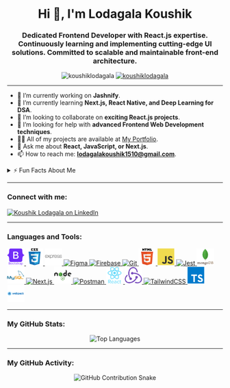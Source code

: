 <h1 align="center">Hi 👋, I'm Lodagala Koushik</h1>
<h3 align="center">Dedicated Frontend Developer with React.js expertise. Continuously learning and implementing cutting-edge UI solutions. Committed to scalable and maintainable front-end architecture.</h3>

<p align="center">
  <img src="https://komarev.com/ghpvc/?username=koushiklodagala&label=Profile%20views&color=0e75b6&style=flat" alt="koushiklodagala" />
  <a href="https://github.com/ryo-ma/github-profile-trophy"><img src="https://github-profile-trophy.vercel.app/?username=koushiklodagala" alt="koushiklodagala" /></a>
</p>

---

- 🔭 I’m currently working on **Jashnify**.
- 🌱 I’m currently learning **Next.js, React Native, and Deep Learning for DSA**.
- 👯 I’m looking to collaborate on **exciting React.js projects**.
- 🤝 I’m looking for help with **advanced Frontend Web Development techniques**.
- 👨‍💻 All of my projects are available at [My Portfolio](https://personal-portfolio-eight-orpin.vercel.app/).
- 💬 Ask me about **React, JavaScript, or Next.js**.
- 📫 How to reach me: **lodagalakoushik1510@gmail.com**.

<details>
  <summary>⚡ Fun Facts About Me</summary>
  <ul>
    <li>I once accidentally made an infinite loop in a React component and briefly crashed my browser. Learned a lot that day!</li>
    <li>My favorite useEffect dependency array is an empty one – pure mount magic!</li>
    <li>I have a strange affection for error messages... they're just problems waiting to be solved by my code.</li>
    <li>Still patiently waiting for the day <code>if (isMonday) { coffee.pour(extra_large); }</code> becomes valid JavaScript.</li>
    <li>My spirit animal is the React Virtual DOM – constantly optimizing and updating behind the scenes.</li>
  </ul>
</details>

---

<h3 align="left">Connect with me:</h3>
<p align="left">
<a href="https://www.linkedin.com/in/koushik-lodagala/" target="_blank"><img align="center" src="https://raw.githubusercontent.com/rahuldkjain/github-profile-readme-generator/master/src/images/icons/Social/linked-in-alt.svg" alt="Koushik Lodagala on LinkedIn" height="30" width="40" /></a>
</p>

---

<h3 align="left">Languages and Tools:</h3>
<p align="left">
  <a href="https://getbootstrap.com" target="_blank" rel="noreferrer"> <img src="https://raw.githubusercontent.com/devicons/devicon/master/icons/bootstrap/bootstrap-plain-wordmark.svg" alt="Bootstrap" width="40" height="40"/> </a>
  <a href="https://www.w3schools.com/css/" target="_blank" rel="noreferrer"> <img src="https://raw.githubusercontent.com/devicons/devicon/master/icons/css3/css3-original-wordmark.svg" alt="CSS3" width="40" height="40"/> </a>
  <a href="https://expressjs.com" target="_blank" rel="noreferrer"> <img src="https://raw.githubusercontent.com/devicons/devicon/master/icons/express/express-original-wordmark.svg" alt="Express" width="40" height="40"/> </a>
  <a href="https://www.figma.com/" target="_blank" rel="noreferrer"> <img src="https://www.vectorlogo.zone/logos/figma/figma-icon.svg" alt="Figma" width="40" height="40"/> </a>
  <a href="https://firebase.google.com/" target="_blank" rel="noreferrer"> <img src="https://www.vectorlogo.zone/logos/firebase/firebase-icon.svg" alt="Firebase" width="40" height="40"/> </a>
  <a href="https://git-scm.com/" target="_blank" rel="noreferrer"> <img src="https://www.vectorlogo.zone/logos/git-scm/git-scm-icon.svg" alt="Git" width="40" height="40"/> </a>
  <a href="https://www.w3.org/html/" target="_blank" rel="noreferrer"> <img src="https://raw.githubusercontent.com/devicons/devicon/master/icons/html5/html5-original-wordmark.svg" alt="HTML5" width="40" height="40"/> </a>
  <a href="https://developer.mozilla.org/en-US/docs/Web/JavaScript" target="_blank" rel="noreferrer"> <img src="https://raw.githubusercontent.com/devicons/devicon/master/icons/javascript/javascript-original.svg" alt="JavaScript" width="40" height="40"/> </a>
  <a href="https://jestjs.io" target="_blank" rel="noreferrer"> <img src="https://www.vectorlogo.zone/logos/jestjsio/jestjsio-icon.svg" alt="Jest" width="40" height="40"/> </a>
  <a href="https://www.mongodb.com/" target="_blank" rel="noreferrer"> <img src="https://raw.githubusercontent.com/devicons/devicon/master/icons/mongodb/mongodb-original-wordmark.svg" alt="MongoDB" width="40" height="40"/> </a>
  <a href="https://www.mysql.com/" target="_blank" rel="noreferrer"> <img src="https://raw.githubusercontent.com/devicons/devicon/master/icons/mysql/mysql-original-wordmark.svg" alt="MySQL" width="40" height="40"/> </a>
  <a href="https://nextjs.org/" target="_blank" rel="noreferrer"> <img src="https://cdn.worldvectorlogo.com/logos/nextjs-2.svg" alt="Next.js" width="40" height="40"/> </a>
  <a href="https://nodejs.org" target="_blank" rel="noreferrer"> <img src="https://raw.githubusercontent.com/devicons/devicon/master/icons/nodejs/nodejs-original-wordmark.svg" alt="Node.js" width="40" height="40"/> </a>
  <a href="https://postman.com" target="_blank" rel="noreferrer"> <img src="https://www.vectorlogo.zone/logos/getpostman/getpostman-icon.svg" alt="Postman" width="40" height="40"/> </a>
  <a href="https://reactjs.org/" target="_blank" rel="noreferrer"> <img src="https://raw.githubusercontent.com/devicons/devicon/master/icons/react/react-original-wordmark.svg" alt="React" width="40" height="40"/> </a>
  <a href="https://redux.js.org" target="_blank" rel="noreferrer"> <img src="https://raw.githubusercontent.com/devicons/devicon/master/icons/redux/redux-original.svg" alt="Redux" width="40" height="40"/> </a>
  <a href="https://tailwindcss.com/" target="_blank" rel="noreferrer"> <img src="https://www.vectorlogo.zone/logos/tailwindcss/tailwindcss-icon.svg" alt="TailwindCSS" width="40" height="40"/> </a>
  <a href="https://www.typescriptlang.org/" target="_blank" rel="noreferrer"> <img src="https://raw.githubusercontent.com/devicons/devicon/master/icons/typescript/typescript-original.svg" alt="TypeScript" width="40" height="40"/> </a>
  <a href="https://webpack.js.org" target="_blank" rel="noreferrer"> <img src="https://raw.githubusercontent.com/devicons/devicon/d00d0969292a6569d45b06d3f350f463a0107b0d/icons/webpack/webpack-original-wordmark.svg" alt="Webpack" width="40" height="40"/> </a>
</p>

---

<h3 align="left">My GitHub Stats:</h3>
<p align="center">
  <img src="https://github-readme-stats.vercel.app/api/top-langs?username=koushiklodagala&show_icons=true&locale=en&layout=compact" alt="Top Languages" />
</p>

---

### My GitHub Activity:

<p align="center">
  <img src="https://github.com/KoushikLodagala/KoushikLodagala/raw/output/github-contribution-grid-snake.svg" alt="GitHub Contribution Snake" />
</p>
